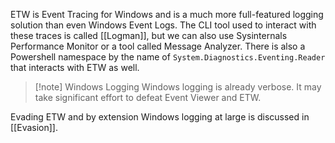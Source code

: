 ETW is Event Tracing for Windows and is a much more full-featured logging solution than even Windows Event Logs.  The CLI tool used to interact with these traces is called [[Logman]], but we can also use Sysinternals Performance Monitor or a tool called Message Analyzer. There is also a Powershell namespace by the name of `System.Diagnostics.Eventing.Reader` that interacts with ETW as well. 

>[!note] Windows Logging
>Windows logging is already verbose. It may take significant effort to defeat Event Viewer and ETW.

Evading ETW and by extension Windows logging at large is discussed in [[Evasion]].